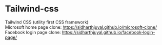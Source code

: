 # Tailwind-css
Tailwind CSS (utility first CSS framework)<br />
Microsoft home page clone: https://sidharthjuyal.github.io/microsoft-clone/  <br/>
Facebook login page clone: https://sidharthjuyal.github.io/facebook-login-page/

